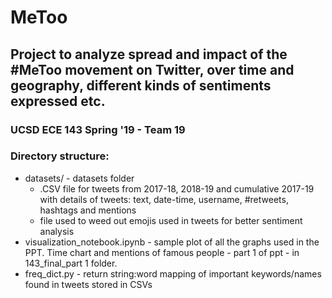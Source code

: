 # MeToo
## Project to analyze spread and impact of the #MeToo movement on Twitter, over time and geography, different kinds of sentiments expressed etc. <br>
### UCSD ECE 143 Spring '19 - Team 19
### Directory structure:
- datasets/ - datasets folder <br>
  - .CSV file for tweets from 2017-18, 2018-19 and cumulative 2017-19 with details of tweets: text, date-time, username, #retweets, hashtags and mentions <br>
  - file used to weed out emojis used in tweets for better sentiment analysis <br>
- visualization_notebook.ipynb - sample plot of all the graphs used in the PPT. Time chart and mentions of famous people - part 1 of ppt - in 143_final_part 1 folder. <br>
- freq_dict.py - return string:word mapping of important keywords/names found in tweets stored in CSVs <br>
